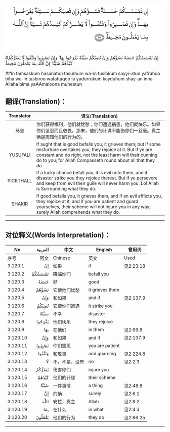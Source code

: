 ![003:120](images/003_120.gif)

#إِنْ تَمْسَسْكُمْ حَسَنَةٌ تَسُؤْهُمْ وَإِنْ تُصِبْكُمْ سَيِّئَةٌ يَفْرَحُوا بِهَا ۖ وَإِنْ تَصْبِرُوا وَتَتَّقُوا لَا يَضُرُّكُمْ كَيْدُهُمْ شَيْئًا ۗ إِنَّ اللَّهَ بِمَا يَعْمَلُونَ مُحِيطٌ 

##In tamsaskum hasanatun tasu/hum wa-in tusibkum sayyi-atun yafrahoo biha wa-in tasbiroo watattaqoo la yadurrukum kayduhum shay-an inna Allaha bima yaAAmaloona muheetun 

## 翻译(Translation)：

| Translator | 译文(Translation)                                            |
| :--------: | ------------------------------------------------------------ |
|    马坚    | 你们获得福利，他们就忧愁；你们遭遇祸患，他们就快乐。如果你们坚忍而且敬畏，那末，他们的计谋不能伤你们一丝毫。真主确是周知他们的行为的。 |
|  YUSUFALI  | If aught that is good befalls you, it grieves them; but if some misfortune overtakes you, they rejoice at it. But if ye are constant and do right, not the least harm will their cunning do to you; for Allah Compasseth round about all that they do. |
| PICKTHALL  | If a lucky chance befall you, it is evil unto them, and if disaster strike you they rejoice thereat. But if ye persevere and keep from evil their guile will never harm you. Lo! Allah is Surrounding what they do. |
|   SHAKIR   | If good befalls you, it grieves them, and if an evil afflicts you, they rejoice at it; and if you are patient and guard yourselves, their scheme will not injure you in any way; surely Allah comprehends what they do. |

---

## 对位释义(Words Interpretation)：

| No   | العربية | 中文    | English | 曾用词 |
| ---- | ------: | ------- | ------- | ------ |
| 序号 |    阿文 | Chinese | 英文    | Used   |
| 3:120.1  | إِنْ     | 如果           | if              | 见2:23.18 |
| 3:120.2  | تَمْسَسْكُمْ | 降临你们       | befall you      |           |
| 3:120.3  | حَسَنَةٌ   | 好             | good            |           |
| 3:120.4  | تَسُؤْهُمْ  | 它使他们忧愁   | it grieves them |           |
| 3:120.5  | وَإِنْ    | 和如果         | and if          | 见2:137.9 |
| 3:120.6  | تُصِبْكُمْ  | 它使你们遭遇   | it strike you   |           |
| 3:120.7  | سَيِّئَةٌ   | 不幸           | disaster        |           |
| 3:120.8  | يَفْرَحُوا | 他们快乐       | they rejoice    |           |
| 3:120.9  | بِهَا    | 在他们         | in them         | 见2:99.8  |
| 3:120.10 | وَإِنْ    | 和如果         | and if          | 见2:137.9 |
| 3:120.11 | تَصْبِرُوا | 你们坚忍       | you are patient |           |
| 3:120.12 | وَتَتَّقُوا | 和敬畏         | and guarding    | 见2:224.8 |
| 3:120.13 | لَا     | 不，不是，没有 | no              | 见2:2.3   |
| 3:120.14 | يَضُرُّكُمْ  | 伤害你们       | injure you      |           |
| 3:120.15 | كَيْدُهُمْ  | 他们的计谋     | their scheme    |           |
| 3:120.16 | شَيْئًا   | 一件事情       | a thing         | 见2:48.8  |
| 3:120.17 | إِنَّ     | 的确           | surely          | 见2:6.1   |
| 3:120.18 | اللَّهَ   | 安拉，真主     | Allah           | 见2:9.2 |
| 3:120.19 | بِمَا    | 在什么         | in what         | 见2:4.3   |
| 3:120.20 | يَعْمَلُونَ | 他们的行为     | they do         | 见2:96.25 |

---
